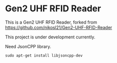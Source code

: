 # Gen2 UHF RFID Reader
This is a Gen2 UHF RFID Reader, forked from https://github.com/nikosl21/Gen2-UHF-RFID-Reader 

This project is under development currently.

Need JsonCPP library.

```
sudo apt-get install libjsoncpp-dev
```

